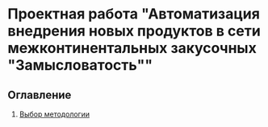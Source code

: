 # Проектная работа "Автоматизация внедрения новых продуктов в сети межконтинентальных закусочных "Замысловатость""
## Оглавление
1. [Выбор методологии](/Внедрение%20новых%20продуктов.md)